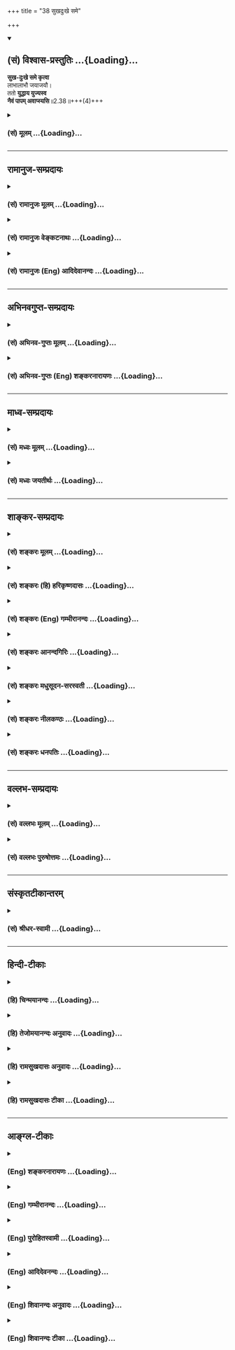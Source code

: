 +++
title = "38 सुखदुःखे समे"

+++
<div class="js_include" newlevelforh1="2" title="(सं) विश्वास-प्रस्तुतिः" unfilled url="/mahAbhAratam/shlokashaH/06-bhIShma-parva/03-bhagavad-gItA-parva/saMskRtam/vishvAsa-prastutiH/02_sAnkhya-yogaH_sarva-/38_sukhaduHkhe_same.md">
<details open><summary><h2>(सं) विश्वास-प्रस्तुतिः ...{Loading}...</h2></summary>

**सुख-दुःखे समे कृत्वा**  
लाभालाभौ जयाजयौ।  
ततो **युद्धाय युज्यस्व**  
**नैवं पापम् अवाप्स्यसि**॥2.38॥+++(4)+++
</details>
</div>
<div class="js_include collapsed" newlevelforh1="3" title="(सं) मूलम्" unfilled url="/mahAbhAratam/shlokashaH/06-bhIShma-parva/03-bhagavad-gItA-parva/saMskRtam/mUlam/02_sAnkhya-yogaH_sarva-/38_sukhaduHkhe_same.md">
<details><summary><h3>(सं) मूलम् ...{Loading}...</h3></summary>

सुखदुःखे समे कृत्वा लाभालाभौ जयाजयौ।  
ततो युद्धाय युज्यस्व नैवं पापमवाप्स्यसि।।2.38।।
</details>
</div>


_________________
## रामानुज-सम्प्रदायः
<div class="js_include collapsed" newlevelforh1="3" title="(सं) रामानुजः मूलम्" unfilled url="/mahAbhAratam/shlokashaH/06-bhIShma-parva/03-bhagavad-gItA-parva/saMskRtam/rAmAnujaH/mUlam/02_sAnkhya-yogaH_sarva-/38_sukhaduHkhe_same.md">
<details><summary><h3>(सं) रामानुजः मूलम् ...{Loading}...</h3></summary>

।।2.38।। एवं देहातिरिक्तम् अस्पृष्टसमस्तदेहस्वभावं नित्यम् आत्मानं
ज्ञात्वा युद्धे च
अवर्जनीयशस्त्रपातादिनिमित्तसुखदुःखार्थलाभालाभजयपराजयेषु
अविकृतबुद्धिःस्वर्गादिफलाभिसन्धिरहितः केवलकार्यबुद्ध्या युद्धम् आरभस्व।
**एवं** कुर्वाणो **न पापम् अवाप्स्यसि** पापं दुःखरूपं संसारं न
अवाप्स्यसि। संसारबन्धात् मोक्ष्यसे इत्यर्थः।  
एवम् आत्मयाथात्म्यज्ञानम् उपदिश्य तत्पूर्वकं मोक्षसाधनभूतं कर्मयोगं
वक्तुम् आरभते  

</details>
</div>
<div class="js_include collapsed" newlevelforh1="3" title="(सं) रामानुजः वेङ्कटनाथः" unfilled url="/mahAbhAratam/shlokashaH/06-bhIShma-parva/03-bhagavad-gItA-parva/saMskRtam/rAmAnujaH/venkaTanAthaH/02_sAnkhya-yogaH_sarva-/38_sukhaduHkhe_same.md">
<details><summary><h3>(सं) रामानुजः वेङ्कटनाथः ...{Loading}...</h3></summary>

  
  
।।2.38।। एवमस्थानस्नेहकारुण्यधर्माधर्मधियाकुलत्वमुपशामितम् अथ धर्मत्वेन
स्थापितस्य मुमुक्षुविषयानुष्ठानप्रकारं वदतीत्याह मुमुक्षोरिति। न हि
राज्यादिकामिनामीदृशी बुद्धिरपेक्षिता
अतोऽल्पास्थिरदुःखमिश्रयुद्धसाध्यफलेन कि ममेति नाशङ्कनीयमिति भावः।
पूर्वोक्तमात्मतत्त्वज्ञानमनुष्ठानदशायामनुवर्तनीयतया दर्शयति
एवमिति। देहातिरिक्तमिति। सति धर्मिणि हेयविरहादिधर्मचिन्तेति भावः।
पौनरुक्त्यभ्रमपरिहाराय लाभालाभयोर्धनादिविषयत्वमुक्तम्। विषमयोः
सुखदुःखप्रवाहयोः समीकरणं कथमित्यत्रोक्तंअविकृतबुद्धिरिति। विकारो
हर्षशोकादिरूपः तदभावकथनेन
विवेकादिसप्तकान्तर्गतानवसादानुद्धर्षयोर्ग्रहणम्। युद्धायेति।
तादर्थ्यविभक्तिसूचितान्यार्थत्वनिवृत्तिरुच्यते स्वर्गादिति। मा फलेषु
कदाचन 2।47एतान्यपि तु 18।6 इत्यादिवक्ष्यमाणमत्रानुहितम्। तत
इत्यस्योपयुक्तहेतुविशेषपरत्वमेवोचितम् आनन्तर्यादिपरत्वं तु
अनुपयुक्तमित्यभिप्रायेणाह केवलकार्यबुद्ध्येति। पापशब्दोऽत्र न
गुरुवधादिशङ्कितपापपरः युद्धस्य स्वधर्मतामात्रेण तन्निवृत्तौ
सुखदुःखसाम्यादिबुद्धिविशेषस्यैवमित्यनूदितस्य नैरर्थक्यप्रसङ्गात्। न च
कृतपापपरः नावाप्स्यसीत्यनन्वयात्। करिष्यमाणे च न प्रायश्चित्तम्। न च
विद्याव्यतिरिक्तेषूत्तराघाश्लेषः।
अतोऽत्रामृतत्वप्रकरणान्मुमुक्ष्वपेक्षयाऽनिष्टफलत्वाविशेषेण
पुण्यपापरूपसकलसांसारिककर्मपरः। ततश्च तत्फलभूतः संसारोऽत्र लक्ष्यत
इत्यभिप्रायेणाह दुःखरूपं संसारमिति। नैवं पापमवाप्स्यसि इत्युक्ते
पापहेतुत्वाभावमात्रं प्रतिभातीत्यत्राह संसारबन्धादिति। परम्परयेति
शेषः। सोऽमृतत्वाय कल्पते 2।15 इति पूर्वोक्तमिह स्मारितम्।  
  
  
  

</details>
</div>
<div class="js_include collapsed" newlevelforh1="3" title="(सं) रामानुजः (Eng) आदिदेवानन्दः" unfilled url="/mahAbhAratam/shlokashaH/06-bhIShma-parva/03-bhagavad-gItA-parva/saMskRtam/rAmAnujaH/english/AdidevAnandaH/02_sAnkhya-yogaH_sarva-/38_sukhaduHkhe_same.md">
<details><summary><h3>(सं) रामानुजः (Eng) आदिदेवानन्दः ...{Loading}...</h3></summary>

2.38 Thus, knowing the self to be eternal, different from the body and untouched by all corporeal alities, remaining unaffected by pleasure and pain resulting from the weapon-strokes etc., inevitable in a war, as also by gain and loss of wealth, victory and defeat, and keeping yourself free from attachment to heaven and such other frutis, begin the battle considering it merely as your own duty. Thus, you will incur no sin. Here sin means transmigratory existence which is misery. The purport is that you will be liberarted from the bondage of transmigratory existence. Thus, after teaching the knowledge of the real nature of the self, Sri Krsna begins to expound the Yoga of work, which,
when preceded by it (i.e., knowledge of the self), constitutes the means for liberation.

</details>
</div>


_________________
## अभिनवगुप्त-सम्प्रदायः
<div class="js_include collapsed" newlevelforh1="3" title="(सं) अभिनव-गुप्तः मूलम्" unfilled url="/mahAbhAratam/shlokashaH/06-bhIShma-parva/03-bhagavad-gItA-parva/saMskRtam/abhinava-guptaH/mUlam/02_sAnkhya-yogaH_sarva-/38_sukhaduHkhe_same.md">
<details><summary><h3>(सं) अभिनव-गुप्तः मूलम् ...{Loading}...</h3></summary>

।।2.39।। सुखदुःखे इति। तव तु स्वधर्मतयैव कर्माणि कुर्वतो न कदाचित्
पापसंबन्धः।  

</details>
</div>
<div class="js_include collapsed" newlevelforh1="3" title="(सं) अभिनव-गुप्तः (Eng) शङ्करनारायणः" unfilled url="/mahAbhAratam/shlokashaH/06-bhIShma-parva/03-bhagavad-gItA-parva/saMskRtam/abhinava-guptaH/english/shankaranArAyaNaH/02_sAnkhya-yogaH_sarva-/38_sukhaduHkhe_same.md">
<details><summary><h3>(सं) अभिनव-गुप्तः (Eng) शङ्करनारायणः ...{Loading}...</h3></summary>

2.38 Sukha-duhkhe etc. For you, performing actions as your own duty,
never there is any connection with sin.

</details>
</div>


_________________
## माध्व-सम्प्रदायः
<div class="js_include collapsed" newlevelforh1="3" title="(सं) मध्वः मूलम्" unfilled url="/mahAbhAratam/shlokashaH/06-bhIShma-parva/03-bhagavad-gItA-parva/saMskRtam/madhvaH/mUlam/02_sAnkhya-yogaH_sarva-/38_sukhaduHkhe_same.md">
<details><summary><h3>(सं) मध्वः मूलम् ...{Loading}...</h3></summary>

।।2.38।। Sri Madhvacharya did not comment on this sloka.  

</details>
</div>
<div class="js_include collapsed" newlevelforh1="3" title="(सं) मध्वः जयतीर्थः" unfilled url="/mahAbhAratam/shlokashaH/06-bhIShma-parva/03-bhagavad-gItA-parva/saMskRtam/madhvaH/jayatIrthaH/02_sAnkhya-yogaH_sarva-/38_sukhaduHkhe_same.md">
<details><summary><h3>(सं) मध्वः जयतीर्थः ...{Loading}...</h3></summary>

।।2.38।। Sri Jayatirtha did not comment on this sloka৷৷  

</details>
</div>


_________________
## शाङ्कर-सम्प्रदायः
<div class="js_include collapsed" newlevelforh1="3" title="(सं) शङ्करः मूलम्" unfilled url="/mahAbhAratam/shlokashaH/06-bhIShma-parva/03-bhagavad-gItA-parva/saMskRtam/shankaraH/mUlam/02_sAnkhya-yogaH_sarva-/38_sukhaduHkhe_same.md">
<details><summary><h3>(सं) शङ्करः मूलम् ...{Loading}...</h3></summary>

।।2.38।।  
  
**सुखदुःखे समे** तुल्ये **कृत्वा** रागद्वेषावप्यकृत्वेत्येतत्। तथा
लाभालाभौ जयाजयौ च समौ कृत्वा **ततो युद्धाय युज्यस्व** घटस्व। **न
एवं** युद्धं कुर्वन् **पापम् अवाप्स्यसि**। इत्येष उपदेशः
प्रासङ्गिकः।।  
शोकमोहापनयनाय लौकिको न्यायः स्वधर्ममपि चावेक्ष्य इत्याद्यैः श्लोकैरुक्तः
न तु तात्पर्येण। परमार्थदर्शनमिह प्रकृतम्। तच्चोक्तमुपसंह्रियते एषा
तेऽभिहिता (गीता 2.39) इति शास्त्रविषयविभागप्रदर्शनाय। इह हि प्रदर्शिते
पुनः शास्त्रविषयविभागे उपरिष्टात् ज्ञानयोगेन साङ्ख्यानां कर्मयोगेन
योगिनाम् इति निष्ठाद्वयविषयं शास्त्रं सुखं प्रवर्तिष्यते श्रोतारश्च
विषयविभागेन सुखं ग्रहीष्यन्ति इत्यत आह  
  

</details>
</div>
<div class="js_include collapsed" newlevelforh1="3" title="(सं) शङ्करः (हि) हरिकृष्णदासः" unfilled url="/mahAbhAratam/shlokashaH/06-bhIShma-parva/03-bhagavad-gItA-parva/saMskRtam/shankaraH/hindI/harikRShNadAsaH/02_sAnkhya-yogaH_sarva-/38_sukhaduHkhe_same.md">
<details><summary><h3>(सं) शङ्करः (हि) हरिकृष्णदासः ...{Loading}...</h3></summary>

।।2.38।। युद्ध स्वधर्म है यह मानकर युद्ध करनेवालेके लिये यह उपदेश है
सुन  
  
सुखदुःखको समान तुल्य समझकर अर्थात् ( उनमें ) रागद्वेष न करके तथा
लाभहानिको और जयपराजयको समान समझकर उसके बाद तू युद्धके लिये चेष्टा कर इस
तरह युद्ध करता हुआ तू पापको प्राप्त नहीं होगा। यह प्रासङ्गिक उपदेश है।  
स्वधर्ममपि चावेक्ष्य इत्यादि श्लोकोंद्वारा शोक और मोहको दूर करनेके लिये
लौकिक न्याय बतलाया गया है परंतु पारमार्थिक दृष्टिसे यह बात नहीं है।  
यहाँ प्रकरण परमार्थदर्शनका है जो कि पहले ( श्लोक 30 ) तक कहा गया है। अब
शास्त्रके विषयका विभाग दिखलानेके लिये एषा तेऽभिहिता इस श्लोकद्वारा उस (
परमार्थदर्शन ) का उपसंहार करते हैं।  
  
  
  

</details>
</div>
<div class="js_include collapsed" newlevelforh1="3" title="(सं) शङ्करः (Eng) गम्भीरानन्दः" unfilled url="/mahAbhAratam/shlokashaH/06-bhIShma-parva/03-bhagavad-gItA-parva/saMskRtam/shankaraH/english/gambhIrAnandaH/02_sAnkhya-yogaH_sarva-/38_sukhaduHkhe_same.md">
<details><summary><h3>(सं) शङ्करः (Eng) गम्भीरानन्दः ...{Loading}...</h3></summary>

2.38 As regards that, listen to this advice for you then you are engaged
in battle considering it to be your duty: Krtva, treating; sukha-duhkhe,
happiness and sorrow; same, with eanimity, i.e. without having likes and
dislikes; so also treating labha-alabhau, gain and loss; jaya-ajayau,
conest and defeat, as the same; tatah, then; yuddhaya yujyasva, engage
in battle. Evam, thus by undertaking the fight; na avapsyasi, you will
not incur; papam, sin. This advice is incidental. \[The context here is
that of the philosophy of the supreme Reality. If fighting is enjoined
in that context, it will amount to accepting combination of Knowledge
and actions. To avoid this contingency the Commentator says,
'incidental'. That is to say, although the context is of the supreme
Reality, the advice to fight is incidental. It is not an injunction to
combine Knowledge with actions, since fighting is here the natural duty
of Arjuna as a Ksatriya.\]. The generally accepted argument for the
removal of sorrow and delusion has been stated in the verses beginning
with, 'Even considering your own duty' (31), etc., but this has not been
presented by accepting that as the real intention (of the Lord). The
real context here (in 2.12 etc.), however, is of the realization of the
supreme Reality. Now, in order to show the distinction between the (two)
topics dealt with in this scripture, the Lord concludes that topic which
has been presented above (in 2.20 etc.), by saying, 'This (wisdom) has
been imparted,' etc. For, if the distinction between the topics of the
scripute be shown here, then the instruction relating to the two kinds
of adherences as stated later on in, 'through the Yoga of Knowledge for
the men of realization; through the Yoga of Action for the yogis' (3.3)
will proceed again smoothly, and the hearer also will easily comprehend
it by keeping in view the distinction between the topics. Hence the Lord
says:

</details>
</div>
<div class="js_include collapsed" newlevelforh1="3" title="(सं) शङ्करः आनन्दगिरिः" unfilled url="/mahAbhAratam/shlokashaH/06-bhIShma-parva/03-bhagavad-gItA-parva/saMskRtam/shankaraH/AnandagiriH/02_sAnkhya-yogaH_sarva-/38_sukhaduHkhe_same.md">
<details><summary><h3>(सं) शङ्करः आनन्दगिरिः ...{Loading}...</h3></summary>

।।2.38।। पापभीरुतया युद्धाय निश्चयं कृत्वा नोत्थातुं शक्नोमीत्याशङ्क्याह
**तत्रेति।** युद्धस्य स्वधर्मतया कर्तव्यत्वे सतीति यावत्।
सुहृज्जीवनमरणादिनिमित्तयोः सुखदुःखयोः समताकरणं कथमिति तत्राह
**रागद्वेषाविति।** लाभः शत्रुकोषादिप्राप्तिलाभस्तद्विपर्ययः न्याय्येन
युद्धेनापरिभूतेन परस्य परिभवो
जयस्तद्विपर्यस्त्वजयस्तयोर्लाभालाभयोर्जयाजययोश्च समताकरणं समानमेव
रागद्वेषावकृत्वेत्येतद्दर्शयितुं तथेत्युक्तम्
यथोक्तोपदेशवशात्परमार्थदर्शनप्रकरणे युद्धकर्तव्यतोक्तेः समुच्चयपरत्वं
शास्त्रस्य प्राप्तमित्याशङ्क्याह **एष इति।** क्षत्रियस्य तव
शर्मभूतयुद्धकर्तव्यतानुवादप्रसङ्गागतत्वादस्योपदेशस्य नानेन मिषेण
समुच्चयः सिध्यतीत्यर्थः।  

</details>
</div>
<div class="js_include collapsed" newlevelforh1="3" title="(सं) शङ्करः मधुसूदन-सरस्वती" unfilled url="/mahAbhAratam/shlokashaH/06-bhIShma-parva/03-bhagavad-gItA-parva/saMskRtam/shankaraH/madhusUdana-sarasvatI/02_sAnkhya-yogaH_sarva-/38_sukhaduHkhe_same.md">
<details><summary><h3>(सं) शङ्करः मधुसूदन-सरस्वती ...{Loading}...</h3></summary>

।।2.38।। नन्वेवं स्वर्गमुद्दिश्य युद्धकरणे तस्य नित्यत्वव्याघातः
राज्यमुद्दिश्य युद्धकरणे त्वर्थशास्त्रत्वाद्धर्मशास्त्रापेक्षया
दौर्बल्यं स्यात् ततश्च काम्यस्याकरणे कुतः पापं दृष्टार्थस्य
गुरुब्राह्मणादिवधस्य कुतो धर्मत्वं तथाचअथ चेत् इति श्लोकार्थो व्याहत इति
चेत्तत्राह समताकरणं रागद्वेषराहित्यं सुखे तत्कारणे लाभे तत्कारणे जये च
रागमकृत्वा एवं दुःखे  
  
तद्धेतावलाभे तद्धेतावपजये च द्वेषमकृत्वा ततो युद्धाय युज्यस्व संनद्धो
भव। एवं सुखकामनां दुःखनिवृत्तिकामनां वा विहाय स्वधर्मबुद्ध्या युध्यमानो
गुरुब्राह्मणादिवधनिमित्तं नित्याकर्माकरणनिमित्तं च पापं न प्राप्स्यसि।
यस्तु फलकामनया करोति स  
  
गुरुब्राह्मणादिवधनिमित्तं पापं प्राप्नोति। यो वा न करोति स
नित्यकर्माकरणनिमित्तम्। अतः फलकामनामन्तरेण  
  
कुर्वन्नुभयविधमपि पापं न प्राप्नोतीति प्रागेव व्याख्यातोऽभिप्रायः। हतो वा
प्राप्स्यसि स्वर्गं जित्वा वा भोक्ष्यसे महीम् इति  
  
त्वानुषङ्गिफलकथनमिति न दोषः। तथाचापस्तम्बः स्मरतितद्याथाम्रे फलार्थं
निमिते छायागन्धावनूत्पद्येते एवं धर्मं  
  
चर्यमाणमर्था अनूत्पद्यन्ते नो चेदनूत्पद्यन्ते न धर्महानिर्भवति इति। अतो
युद्धशास्त्रस्यार्थशास्त्रत्वाभावात्पापमेवाश्रयेदस्मान् इत्यादि निराकृतं
भवति।  

</details>
</div>
<div class="js_include collapsed" newlevelforh1="3" title="(सं) शङ्करः नीलकण्ठः" unfilled url="/mahAbhAratam/shlokashaH/06-bhIShma-parva/03-bhagavad-gItA-parva/saMskRtam/shankaraH/nIlakaNThaH/02_sAnkhya-yogaH_sarva-/38_sukhaduHkhe_same.md">
<details><summary><h3>(सं) शङ्करः नीलकण्ठः ...{Loading}...</h3></summary>

।।2.38।। स्वधर्मस्य युद्धस्याकरणे धर्मकीर्त्योर्नाशः पापावाप्तिश्चअथ चेत्
इति श्लोकेन भगवता यद्यप्युक्ता तथापि युद्धस्य अर्जुनाभिमते
काम्यत्वपक्षेअहो बत महत्पापं कर्तुं व्यवसिता वयम्। यद्राज्यसुखलोभेन
हन्तुं स्वजनमुद्यताः। इति तत्करणे पापप्रसक्तिरस्ति तां निवारयितुं
सिद्ध्यसिद्ध्योः समत्वलक्षणं योगमाह **सुखदुःखे इति।** समे कृत्वा
सुखदुःखयोस्तद्धेत्वोः राज्यलाभालाभयोस्तद्धेत्वोश्च जयाजययोः
रागद्वेषावकृत्वेत्यर्थः। केवलं स्वधर्मोऽयमिति मत्वा युद्धाय युज्यस्व
घटस्व। एवं कुर्वंस्त्वं पापं नावाप्स्यसि। यस्तु राज्यलोभेन सुहृद्वधं
करोति तस्यास्त्येव पापमिति भावः। कथं तर्हि स्वधर्मत्वेनानुष्ठितेऽपि
युद्धे हतो वा प्राप्स्यसि स्वर्गमित्यादिफलस्मरणमानुषङ्गिकमिति ब्रूमः।
तथाचापस्तम्बःतद्यथाम्रे फलार्थं निर्मिते च्छाया गन्धावनूत्पद्येते एवं
धर्मं चर्यमाणमर्था अनूत्पद्यन्ते नो चेदनूत्पद्यन्ते न धर्महानिर्भवति
इत्याम्रनिदर्शनेन प्रतिपादयति।  

</details>
</div>
<div class="js_include collapsed" newlevelforh1="3" title="(सं) शङ्करः धनपतिः" unfilled url="/mahAbhAratam/shlokashaH/06-bhIShma-parva/03-bhagavad-gItA-parva/saMskRtam/shankaraH/dhanapatiH/02_sAnkhya-yogaH_sarva-/38_sukhaduHkhe_same.md">
<details><summary><h3>(सं) शङ्करः धनपतिः ...{Loading}...</h3></summary>

।।2.38।। ननु गुर्वादिवधार्थं प्रवृत्तस्य पापावाप्त्या कुतः
स्वर्गप्राप्तिः जित्वा वा कुतो भोगसुखं निन्दया
व्याप्तवात्तेषामित्याशङ्क्य निष्कामस्य समदृष्टेः स्वधर्मबुद्य्धा
प्रवृत्तस्य ते पापादिप्राप्तिर्नास्तीत्याशयेनाह **सुखेति।** सुखदुःखे
समे कृत्वा सुखे रागं दुःखे द्वेषं चाकृत्वा तथा तत्साधनीभूतौ लाभालाभौ
तत्साधनीभूतौ जयाजयौ च समौ कृत्वा ततो युद्धाय युज्यस्व नैवं
पापमवाप्स्यसि। तथाचाग्नीषोमीयहिंसाविधायकवचनवद्युद्धहिंसाविधायकमपि
धर्मशास्त्रविशेषवचनंन हिंस्यात्सर्वा भूतानि इत्यस्य सामान्यशास्त्रस्य
बाधकमतः पापावाप्तेरभावाद्युद्धप्रवृत्तौ सर्वथापि लाभ एवेति।  

</details>
</div>


_________________
## वल्लभ-सम्प्रदायः
<div class="js_include collapsed" newlevelforh1="3" title="(सं) वल्लभः मूलम्" unfilled url="/mahAbhAratam/shlokashaH/06-bhIShma-parva/03-bhagavad-gItA-parva/saMskRtam/vallabhaH/mUlam/02_sAnkhya-yogaH_sarva-/38_sukhaduHkhe_same.md">
<details><summary><h3>(सं) वल्लभः मूलम् ...{Loading}...</h3></summary>

।।2.38।। यच्चोक्तंपापमेवाश्रयेदस्मान् हत्वा 1।36 इत्यादिना तत्रावधेहि
सुखदुःखे समे कृत्वेति। योगमपि संस्मरन्नाह साङ्ख्यनैकीकृत्य। जगति फलभूते
सुखदुःखे समे हेयोपादेयतया तुल्ये कृत्वा तत्साधनक्रियाभूतौ लाभालाभौ
जयाजयौ च समौ कृत्वा युद्धाय युज्यस्व। एवं कृतेऽनुद्देशतस्त्वं पापं न  
  
प्राप्स्यसि।  

</details>
</div>
<div class="js_include collapsed" newlevelforh1="3" title="(सं) वल्लभः पुरुषोत्तमः" unfilled url="/mahAbhAratam/shlokashaH/06-bhIShma-parva/03-bhagavad-gItA-parva/saMskRtam/vallabhaH/puruShottamaH/02_sAnkhya-yogaH_sarva-/38_sukhaduHkhe_same.md">
<details><summary><h3>(सं) वल्लभः पुरुषोत्तमः ...{Loading}...</h3></summary>

  
  
।।2.38।। मया पूर्वं पापसम्भावना कृता तन्न का गतिरित्याशङ्क्याह सुखदुःखे
इति। सुखदुःखे देहस्य लाभालाभौ राज्यस्य जयाजयौ यशसः समौ कृत्वा
हर्षविषादरहितः सन् ततस्तदनन्तरं मदाज्ञाविचारेण युद्धाय युज्यस्व युक्तो
भव। एवंकृते पापं नावाप्स्यसीत्यर्थः।  
  
  
  

</details>
</div>


_________________
## संस्कृतटीकान्तरम्
<div class="js_include collapsed" newlevelforh1="3" title="(सं) श्रीधर-स्वामी" unfilled url="/mahAbhAratam/shlokashaH/06-bhIShma-parva/03-bhagavad-gItA-parva/saMskRtam/shrIdhara-svAmI/02_sAnkhya-yogaH_sarva-/38_sukhaduHkhe_same.md">
<details><summary><h3>(सं) श्रीधर-स्वामी ...{Loading}...</h3></summary>

।।2.38।। यदप्युक्तंपापमेवाश्रयेदस्मान् इति तत्राह **सुखदुःखे इति।**
सुखदुःखे समे कृत्वा तथा तयोः कारणभूतौ यौ लाभालाभावपि तयोरपि कारणभूतौ
जयाजयावपि समौ कृत्वा एतेषां समत्वे कारणं हर्षविषादराहित्यम्। युज्यस्व
सन्नद्धो भव। सुखाद्यभिलाषं हित्वा स्वधर्मबुद्ध्या युध्यमानः पापं न
प्राप्स्यसीत्यर्थः।  

</details>
</div>


_________________
## हिन्दी-टीकाः
<div class="js_include collapsed" newlevelforh1="3" title="(हि) चिन्मयानन्दः" unfilled url="/mahAbhAratam/shlokashaH/06-bhIShma-parva/03-bhagavad-gItA-parva/hindI/chinmayAnandaH/02_sAnkhya-yogaH_sarva-/38_sukhaduHkhe_same.md">
<details><summary><h3>(हि) चिन्मयानन्दः ...{Loading}...</h3></summary>

।।2.38।। सम्पूर्ण गीता के साररूप इस द्वितीय अध्याय में साङ्ख्ययोग के
पश्चात् इस श्लोक में कर्मयोग का दिशा निर्देश है। इसी अध्याय में आगे
भक्तियोग का भी संक्षेप में संकेत किया गया है।  
यह प्रथम अवसर है जब श्रीकृष्ण इस श्लोक में आत्मोन्नति की साधना का
स्पष्टरूप से वर्णन करते हैं। इसलिये इसका सावधानीपूर्वक अध्ययन गीता के
समस्त साधकों के लिये अत्यन्त उपयोगी सिद्ध होगा।  
  
शरीर मन और बुद्धि इन तीन उपाधियों के माध्यम से ही हम जीवन में विभिन्न
अनुभव प्राप्त कर सकते हैं। इन तीन स्तरों पर प्राप्त होने वाले सभी
अनुभवों का समावेश इस श्लोक में कथित तीन प्रकार के द्वन्द्वों में किया
गया है। अनुकूल और प्रतिकूल परिस्थितियों को सुख और दुख के रूप में अनुभव
करना बुद्धि की प्रतिक्रिया है लाभ और हानि ये मन की कल्पनायें हैं जिस
कारण वस्तु की प्राप्ति पर हर्ष और वियोग पर शोक होना स्वाभाविक है भौतिक
जगत् की उपलब्धियों को यहाँ जयपराजय शब्द से सूचित किया है। श्रीकृष्ण का
उपदेश यह है कि मनुष्य को इस प्रकार की विषम परिस्थितियों में सदैव मन के
सन्तुलन को बनाये रखना चाहये। इसके लिये सतत जागरूकता की आवश्यकता है।  
समुद्र स्नान के इच्छुक व्यक्ति को समुद्र स्नान करने की कला ज्ञात होनी
चाहिये अन्यथा समुद्र की उत्तुंग तरंगे उस व्यक्ति को व्यथित कर देंगी और
उसे जल समाधि में खींच ले जायेंगी किन्तु बड़ी लहरों के नीचे झुकने और छोटी
लहरों पर सवार होने की कला जो व्यक्ति जानता है वही समुद्र स्नान का आनन्द
उठा सकता है। यह आशा करना कि समुद्र की लहरें शान्त हो जायें अथवा स्नान के
समय कष्ट न पहुँचायंे अपनी सुविधा के लिये समुद्र को उसके स्वरूप का त्याग
करने के आदेश देने के समान है किन्तु अज्ञानी पुरुष जीवन में यही चाहता है
कि किसी प्रकार की समस्यायें उसके सामने न आयें जो सर्वथा असम्भव है। जीवन
के समुद्र में सुख दुख लाभहानि और जयपराजय की लहरें उठना अनिवार्य है
अन्यथा पूर्ण गतिहीनता ही मृत्यु है।  
यदि जीवन का स्वरूप ही एक उफनते तूफानी समुद्र के समान है तो उसमें उठती
उत्तुंग तरंगों के आघातों अथवा गहन गह्वरों से विचलित हुये बिना जीवन जीने
की कला हमको सीखनी चाहिये। इन उठती हुई तरंगों में किसी एक के साथ भी
तादात्म्य स्थापित कर लेना मानो समुद्र की सतह पर उसके साथ इधरउधर बहते
जाना है और न कि उस प्रकाश के स्तम्भ के समान स्थिर रहना है जो वहीं
विक्षुब्ध लहरों के बीच निश्चल खड़ा रहता है और जिसकी नींव समुद्र तल की
चट्टान पर निर्मित होती है। भगवान् श्रीकृष्ण अर्जुन को युद्ध करने के लिये
प्रेरित करते हैं किन्तु साथ में इस समत्व भाव का उपदेश भी देते हैं अन्यथा
कर्म में प्रवृत्त हुआ व्यक्ति अनेक अवसरों पर अपनी ही नकारात्मक
प्रवृत्तियों का शिकार बन जाता है। मन के इस समभाव के होने पर ही मनुष्य
वास्तविक स्फूर्ति और प्रेरणा का जीवन जी सकता है और ऐसे व्यक्ति की
उपलब्धियां ही सच्ची सफलता की आभा से युक्त होती हैं।  
यह सुविदित तथ्य है कि सभी कार्य क्षेत्रों में जो कर्म स्फूर्ति और
प्रेरणा युक्त होते हैं उनकी अपनी ही दैवी चमक होती है जिनकी न प्रतिकृति
हो सकती है और न ही उसे बारम्बार दोहराया जा सकता है। किसी भी कार्य
क्षेत्र का व्यक्ति चाहे वह कवि हो या कलाकार चिकित्सक हो या वक्ता जब अपनी
सर्वश्रेष्ठ उपलब्धि या कृति प्रस्तुत करता है तब वह सर्वसम्मति से प्रेरणा
का कार्य ही स्वीकार किया जाता है। इस प्रकार हम जब दैवी प्रेरणा के आनन्द
से अविभूत कोई कार्य कर रहे होते हैं तब हमारी कल्पनायें विचार और कर्म
अपनी एक निराली ही सुन्दरता से ओतप्रोत होते हैं जिन्हें एक यन्त्र के समान
पुन दोहराया नहीं जा सकता।  
प्रसिद्ध चित्रकार दा विन्सी अपनी श्रेष्ठ कृति मन्द स्मितवदना मोनालिसा का
चित्र दोबारा चित्रित नहीं कर सका महाकवि कीट्स की लेखनी उड़ते हुये बुलबुल
के गान को दूसरी बार नहीं लिख पायी बीथोवेन पियानों पर फिर एक बार वही मधुर
स्वर झंकृत नहीं कर सका भगवान् श्रीकृष्ण ने भी अर्जुन के प्रार्थना करने
पर युद्ध के पश्चात् दोबारा गीता सुनाने में अपनी असमर्थता स्वीकार की  
पाश्चात्य विचारकों के लिये प्रेरणा संयोग की कोई रहस्यमय घटना है जिस पर
मानव का कोई नियन्त्रण नहीं रहता जबकि भारतीय मनीषियों के अनुसार दैवी
प्रेरणा का जीवन मनुष्य का वास्तविक लक्ष्य है जिसे वह अपने आत्मस्वरूप के
साथ पूर्णतया तादात्म्य स्थापित करके जी सकता है। समत्व भाव का वह जीवन
जहाँ हम जीवन में आने वाली परिस्थितियों से अप्रभावित अपने मन और बुद्धि के
साक्षी बनकर रहते हैं अहंकार की विस्मृति के क्षण हैं और तब हमारे कर्म
उषकाल की जगमगाती आभा से समृद्ध होते हैं। सामान्य मनुष्य की धारणा होती है
कि अहंकार के अभाव में हम कार्य करने में अकुशल या असमर्थ बन जायेंगे
परन्तु यह मिथ्या धारणा है। प्रेरणा की आभा ही सामान्य सफलता को भी महान्
उपलब्धि की ऊँचाई तक पहुँचाती है।  
प्राचीन हिन्दू योगियों ने एक साधना का आविष्कार किया जिसके अभ्यास से मन
और बुद्धि की युक्तता एवं समता सम्पादित की जा सकती है। इस साधना को योग
कहते हैं। वैदिक काल के लोगों को इसका ज्ञान था तथा इसका अभ्यास करके वे
योगी का जीवन जीते थे। उन्होंने असाधारण उपलब्धियों को अर्जित करके राष्ट्र
के लिये स्वर्णयुग का निर्माण किया।  
भारत जैसे देश में वैदिक काल में निश्चित ही आस्तिक दर्शन प्रचलित होगा
परन्तु उसकी उपयोगिता जीवन के सभी क्षेत्रों में समान रूप से है। यदि उसकी
सार्वक्षेत्रीय उपयोगिता न हो तो वह वास्तविक अर्थ में दर्शन ही नहीं है।
अधिक से अधिक उसे किसी श्रेष्ठ पुरुष का जीवन विषयक मत माना जा सकता है
जिसका सीमित उपयोग हो किन्तु तत्त्वज्ञान के रूप में वह कभी स्वीकार नहीं
हो सकता।  
अब तक के उपदेश में भगवान् ने वे सभी आवश्यक तर्क अर्जुन के समक्ष प्रस्तुत
किये जिनको समझकर प्राप्त परिस्थितियों में स्वबुद्धि से उचित निर्णय लेने
में वह समर्थ हो सके। सभी भौतिक परिस्थितियों के मूल्यांकन में केवल
आध्यात्मिक दृष्टिकोण को ही अन्तिम प्रमाण नहीं माना जा सकता। जीवन की
प्रत्येक परिस्थिति या चुनौती का मूल्यांकन आध्यात्मिक दृष्टि के साथसाथ
बुद्धि के स्तर पर तर्क मन के स्तर पर नैतिकता और भौतिक स्तर पर परम्परा और
सामाजिक रीति रिवाज की दृष्टि से भी करना आवश्यक है। इन सब के द्वारा बिना
किसी विरोधाभास के यदि किसी एक सत्य का संकेत मिलता है तो निश्चय ही वह
दिव्य मार्ग है जिस पर मनुष्य्ा को प्रत्येक मूल्य पर चलने का प्रयत्न करना
चाहिये।  
केवल नैतिकता की भावना से युद्ध की ओर देखने से अर्जुन उस परिस्थिति को
उचित रूप में समझ नहीं सका। शत्रुपक्ष में खड़े अपने ही बन्धुबान्धवों को
विनष्ट करना नैतिकता के विरुद्ध था। किन्तु भावावेशजनित मन की भ्रमित
अवस्था में उसने अन्य दृष्टिकोणों पर विचार नहीं किया जिससे वह पुन संयमित
हो सकता था। ऐसे अवसर पर जो करने योग्य है वही करता हुआ अर्जुन भगवान्
कृष्ण की शरण में जाता है। श्रीकृष्ण उसके मार्गदर्शन का उत्तरदायित्व अपने
ऊपर लेकर जीवन के सभी दृष्टिकोणों को उसके सामने प्रस्तुत करते हैं।
सम्पूर्ण गीता में श्रीकृष्ण मनुष्य को प्राप्त विवेकशील बुद्धि की भूमिका
निभाते हैं जो कठोपनिषद् की भाषा में देहरूपी रथ का योग्य सारथि है।  
इस प्रकार आध्यात्मिक बौद्धिक नैतिक और पारम्परिक दृष्टियों से विचार करने
के पश्चात् पूर्व के श्लोक में भगवान अर्जुन को युद्ध करने की सम्मति देते
हैं। जिस भावना से कर्म करना चाहिये उसका विवेचन इस श्लोक में श्रीकृष्ण ने
किया है। शरीरादि अनात्म उपाधियों के साथ तादात्म्य करने से जो चिन्तायें
विक्षेप व्याकुलतायें होती हैं उनसे ऊपर उठकर सभी विषम परिस्थितियों में
समभाव में स्थित होकर कर्म करना चाहिये।  
मन के समत्व भाव में रहने से जीवन की वास्तविक सफलता निश्चित होती है। इसके
पूर्व हम देख चुके हैं कि जीवन में किस प्रकार पूर्व संचित वासनायें क्षीण
हो सकती हैं। जगत् में सभी जीव अपनीअपनी वासनाओं का क्षय करने के लिये ही
विभिन्न शरीर धारण किये हुये हैं। इस प्रकार वृक्ष पशु अथवा मनुष्य सभी
वासनाओं के भण्डार हैं।  
सब परिस्थितियों में समभाव में स्थित हुआ मन वासनाओं के निस्सारण का मार्ग
बनता है। यह द्वार जब अहंकार और स्वार्थ से अवरुद्ध होता है तब वासनाक्षय
के स्थान पर असंख्य नयी वासनाएँ उत्पन्न होती जाती हैं। द्वन्द्वों के कारण
हुआ विक्षेप अहंकार के जन्म और वृद्धि के कारण है। कर्मयोग की भावना से
कर्म करते हुये जीवन जीने पर अन्तकरण की शुद्धि प्राप्त होती है। इस
कर्मयोग का विस्तृत विवेचन गीता के तृतीय अध्याय में है।  
तत्त्वज्ञान और सामान्यजन की दृष्टि से विचार करने के पश्चात् भगवान्
अर्जुन को कर्मयोग की भावना से युद्ध करने का उपदेश देते हैं। तत्त्वज्ञान
को समझ कर उसे जीवन में जीना ही व्यावहारिक धर्म है।  
  
इसके पश्चात् इस अध्याय में वेदान्त ज्ञान का व्यवहार में उपयोग करने के
उपायों एवं साधनों का निरूपण किया है। भगवान् कहते हैं  

</details>
</div>
<div class="js_include collapsed" newlevelforh1="3" title="(हि) तेजोमयानन्दः अनुवादः" unfilled url="/mahAbhAratam/shlokashaH/06-bhIShma-parva/03-bhagavad-gItA-parva/hindI/tejomayAnandaH/anuvAdaH/02_sAnkhya-yogaH_sarva-/38_sukhaduHkhe_same.md">
<details><summary><h3>(हि) तेजोमयानन्दः अनुवादः ...{Loading}...</h3></summary>

।।2.38।। सुख-दु:ख, लाभ-हानि और जय-पराजय को समान करके युद्ध के लिये
तैयार हो जाओ; इस प्रकार तुमको पाप नहीं होगा।।

</details>
</div>
<div class="js_include collapsed" newlevelforh1="3" title="(हि) रामसुखदासः अनुवादः" unfilled url="/mahAbhAratam/shlokashaH/06-bhIShma-parva/03-bhagavad-gItA-parva/hindI/rAmasukhadAsaH/anuvAdaH/02_sAnkhya-yogaH_sarva-/38_sukhaduHkhe_same.md">
<details><summary><h3>(हि) रामसुखदासः अनुवादः ...{Loading}...</h3></summary>

।।2.38।। जय-पराजय, लाभ-हानि और सुख-दुःखको समान करके फिर युद्धमें लग जा।
इस प्रकार युद्ध करनेसे तू पापको प्राप्त नहीं होगा।

</details>
</div>
<div class="js_include collapsed" newlevelforh1="3" title="(हि) रामसुखदासः टीका" unfilled url="/mahAbhAratam/shlokashaH/06-bhIShma-parva/03-bhagavad-gItA-parva/hindI/rAmasukhadAsaH/TIkA/02_sAnkhya-yogaH_sarva-/38_sukhaduHkhe_same.md">
<details><summary><h3>(हि) रामसुखदासः टीका ...{Loading}...</h3></summary>

2.38।।***व्याख्या--***\[अर्जुनको यह आशंका थी कि युद्धमें
कुटुम्बियोंको मारनेसे हमारेको पाप लग जायगा, पर भगवान् यहाँ कहते हैं कि
पापका हेतु युद्ध नहीं है, प्रत्युत अपनी कामना है। अतः कामनाका त्याग करके
तू युद्धके लिये खड़ा हो जा। \]  
 **'सुखदुःखे समे ৷৷. ततो युद्धाय युज्यस्व'--**युद्धमें सबसे पहले जय
और पराजय होती है, जय-पराजयका परिणाम  
होता है--लाभ और हानि तथा लाभ-हानिका परिणाम होता है सुख और दुःख।
जयपराजयमें और लाभ-हानिमें सुखी-दुःखी होना तेरा उद्देश्य नहीं है। तेरा
उद्देश्य तो इन तीनोंमें सम होकर अपने कर्तव्यका पालन करना है।  
युद्धमें जय-पराजय, लाभ-हानि और सुख-दुःख तो होंगे ही। अतः तू पहलेसे यह
विचार कर ले कि मुझे तो केवल अपने कर्तव्यका पालन करना है, जय-पराजय आदिसे
कुछ भी मतलब नहीं रखना है। फिर युद्ध करनेसे पाप नहीं लगेगा अर्थात्
संसारका बन्धन नहीं होगा।  
सकाम और निष्काम--दोनों ही भावोंसे अपने कर्तव्य-कर्मका पालन करना आवश्यक
है। जिसका सकाम भाव है, उसको तो कर्तव्यकर्मके करनेमें आलस्य, प्रमाद
बिलकुल नहीं करने चाहिये, प्रत्युत तत्परतासे अपने कर्तव्यका पालन करना
चाहिये। जिसका निष्काम भाव है, जो अपना कल्याण चाहता है, उसको भी
तत्परतापूर्वक अपने कर्तव्यका पालन करना चाहिये।  
सुख आता हुआ अच्छा लगता है और जाता हुआ बुरा लगता हौ तथा दुःख आता हुआ बुरा
लगता है और जाता हुआ अच्छा लगता है। अतः इनमें कौन अच्छा है, कौन बुरा;
अर्थात् दोनोंही समान हैं, बराबर हैं। इस प्रकार सुख-दुःखमें समबुद्धि रखते
हुए तुझे अपने कर्तव्यका पालन करना चाहिये।  
  
तेरी किसी भी कर्ममें सुखके लोभसे प्रवृत्ति न हो और दुःखके भयसे निवृत्ति
न हो। कर्मोंमें तेरी प्रवृत्ति और निवृत्ति शास्त्रके अनुसार हो ही (गीता
16। 24)।  
**'नैवं पापमवाप्स्यसि'--**यहाँ 'पाप' शब्द पाप और पुण्य--दोनोंका वाचक
है, जिसका फल है--स्वर्ग और नरककी प्राप्तिरूप बन्धन, जिससे मनुष्य अपने
कल्याणसे वञ्चित रह जाता है और बार-बार जन्मता-मरता रहता है। भगवान् कहते
हैं कि हे अर्जुन! समतामें स्थित होकर युद्धरूपी कर्तव्य-कर्म करनेसे तुझे
पाप और पुण्य --दोनों ही नहीं बाँधेंगे।  
   **प्रकरण सम्बन्धी विशेष बात**  
भगवान्ने इकतीसवें श्लोकसे अड़तीसवें श्लोकतकके आठ श्लोकोंमें कई विचित्र
भाव प्रकट किये हैं; जैसे--  
  (1) किसीको व्याख्यान देना हो और किसी विषयको समझाना हो तो भगवान् इन
आठ श्लोकोंमें उसकी कला बताते हैं। जैसे, कर्तव्य-कर्म करना और अकर्तव्य न
करना--ऐसे विधि-निषेधका व्याख्यान देना हो तो उसमें पहले विधिका, बीचमें
निषेधका और अन्तमें फिर विधिका वर्णन करके व्याख्यान समाप्त करना चाहिये।
भगवान्ने भी यहाँ पहले इकतीसवें-बत्तीसवें दो श्लोकोंमें कर्तव्य-कर्म
करनेसे लाभका वर्णन किया, फिर बीचमें तैंतीसवेंसे छत्तीसवेंतकके चार
श्लोकोंमें कर्तव्य-कर्म न करनेसे हानिका वर्णन किया और अन्तमें
सैंतीसवें-अड़तीसवें दो श्लोकोंमें कर्तव्य-कर्म करनेसे लाभका वर्णन करके
कर्तव्य-कर्म करनेकी आज्ञा दी।  
  
  (2) पहले अध्यायमें अर्जुनने अपनी दृष्टिसे जो दलीलें दी थीं, उनका
भगवान्ने इन आठ श्लोकोंमें समाधान किया है; जैसे अर्जुन कहते हैं-- मैं
युद्ध करनेमें कल्याण नहीं देखता हूँ (1। 31), तो भगवान् कहते
हैं--क्षत्रियके लिये धर्ममय युद्धसे बढ़कर दूसरा कोई कल्याणका साधन नहीं
है (2। 31)। अर्जुन कहते हैं--युद्ध करके हम सुखी कैसे होंगे; (1। 37) तो
भगवान् कहते हैं--जिन क्षत्रियोंको ऐसा युद्ध मिल जाता है वे ही क्षत्रिय
सुखी है (2। 32)। अर्जुन कहते हैं--युद्धके परिणाममें नरककी प्राप्ति होगी
(1। 44) तो भगवान् कहते हैं--युद्ध करनेसे स्वर्गकी प्राप्ति होगी (2। 32
37)। अर्जुन कहते हैं--युद्ध करनेसे पाप लगेगा (1। 36) तो भगवान् कहते  
हैं--युद्ध न करनेसे पाप लगेगा (2। 33)। अर्जुन कहते हैं--युद्ध करनेसे
परिणाममें धर्मका नाश होगा (1। 40) तो भगवान् कहते हैं--युद्ध न करनसे
धर्मका नाश होगा (2। 33)।  
  (3) अर्जुनका यह आग्रह था कि युद्धरूपी घोर कर्मको छोड़कर भिक्षासे
निर्वाह करना मेरे लिये श्रेयस्कर है (2। 5), तो उनको भगवान्ने युद्ध
करनेकी आज्ञा दी (2। 38); और उद्धवजीके मनमें भगवान्के साथ रहनेकी इच्छा थी
तो उनको भगवान्ने उत्तराखण्डमें जाकर तप करनेकी आज्ञा दी (श्रीमद्भा0 11।
29। 41)। इसका तात्पर्य यह हुआ कि अपने मनका आग्रह छोड़े बिना कल्याण नहीं
होता। वह आग्रह चाहे किसी रीतिका हो, पर वह उद्धार नहीं होने देता।

</details>
</div>


_________________
## आङ्ग्ल-टीकाः
<div class="js_include collapsed" newlevelforh1="3" title="(Eng) शङ्करनारायणः" unfilled url="/mahAbhAratam/shlokashaH/06-bhIShma-parva/03-bhagavad-gItA-parva/english/shankaranArAyaNaH/02_sAnkhya-yogaH_sarva-/38_sukhaduHkhe_same.md">
<details><summary><h3>(Eng) शङ्करनारायणः ...{Loading}...</h3></summary>

2.38. Viewing alike, pleasure and pain, gain and loss, victory and defeat, you should get then ready for the battle. Thus you will not incur sin.

</details>
</div>
<div class="js_include collapsed" newlevelforh1="3" title="(Eng) गम्भीरानन्दः" unfilled url="/mahAbhAratam/shlokashaH/06-bhIShma-parva/03-bhagavad-gItA-parva/english/gambhIrAnandaH/02_sAnkhya-yogaH_sarva-/38_sukhaduHkhe_same.md">
<details><summary><h3>(Eng) गम्भीरानन्दः ...{Loading}...</h3></summary>

2.38 Treating happiness and sorrow, gain and loss, and conest and defeat with eanimity, then engage in battle. Thus you will not incur sin.

</details>
</div>
<div class="js_include collapsed" newlevelforh1="3" title="(Eng) पुरोहितस्वामी" unfilled url="/mahAbhAratam/shlokashaH/06-bhIShma-parva/03-bhagavad-gItA-parva/english/purohitasvAmI/02_sAnkhya-yogaH_sarva-/38_sukhaduHkhe_same.md">
<details><summary><h3>(Eng) पुरोहितस्वामी ...{Loading}...</h3></summary>

2.38 Look upon pleasure and pain, victory and defeat, with an equal eye.
Make ready for the combat, and thou shalt commit no sin.

</details>
</div>
<div class="js_include collapsed" newlevelforh1="3" title="(Eng) आदिदेवनन्दः" unfilled url="/mahAbhAratam/shlokashaH/06-bhIShma-parva/03-bhagavad-gItA-parva/english/AdidevanandaH/02_sAnkhya-yogaH_sarva-/38_sukhaduHkhe_same.md">
<details><summary><h3>(Eng) आदिदेवनन्दः ...{Loading}...</h3></summary>

2.38 Holding pleasure and pain, gain and loss, victory and defeat as alike, gird yourself up for the battle. Thus, you shall not incur any sin.

</details>
</div>
<div class="js_include collapsed" newlevelforh1="3" title="(Eng) शिवानन्दः अनुवादः" unfilled url="/mahAbhAratam/shlokashaH/06-bhIShma-parva/03-bhagavad-gItA-parva/english/shivAnandaH/anuvAdaH/02_sAnkhya-yogaH_sarva-/38_sukhaduHkhe_same.md">
<details><summary><h3>(Eng) शिवानन्दः अनुवादः ...{Loading}...</h3></summary>

2.38 Having made pleasure and pain, gain and loss, victory and defeat the same, engage thou in battle for the sake of battle; thus thou shalt not incur sin.

</details>
</div>
<div class="js_include collapsed" newlevelforh1="3" title="(Eng) शिवानन्दः टीका" unfilled url="/mahAbhAratam/shlokashaH/06-bhIShma-parva/03-bhagavad-gItA-parva/english/shivAnandaH/TIkA/02_sAnkhya-yogaH_sarva-/38_sukhaduHkhe_same.md">
<details><summary><h3>(Eng) शिवानन्दः टीका ...{Loading}...</h3></summary>

2.38 सुखदुःखे pleasure and pain; समे same; कृत्वा having made; लाभालाभौ
gain and loss; जयाजयौ victory and defeat; ततः then; युद्धाय for battle;
युज्यस्व engage thou; न not; एवम् thus; पापम् sin; अवाप्स्यसि shalt incur.Commentary This is the Yoga of eanimity or the doctrine of poise in action. If anyone does any action with the above mental attitude or balanced state of mind he will not reap the fruits of his action. Such an action will lead to the purification of his heart and freedom from birth and death. One has to develop such a balanced state of mind through continous struggle and vigilant efforts.

</details>
</div>
